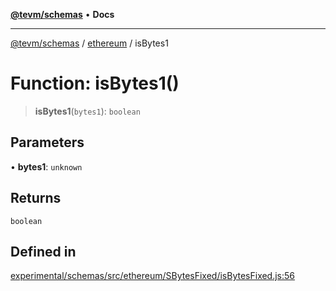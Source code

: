 [**@tevm/schemas**](../../README.md) • **Docs**

***

[@tevm/schemas](../../modules.md) / [ethereum](../README.md) / isBytes1

# Function: isBytes1()

> **isBytes1**(`bytes1`): `boolean`

## Parameters

• **bytes1**: `unknown`

## Returns

`boolean`

## Defined in

[experimental/schemas/src/ethereum/SBytesFixed/isBytesFixed.js:56](https://github.com/evmts/tevm-monorepo/blob/main/experimental/schemas/src/ethereum/SBytesFixed/isBytesFixed.js#L56)

